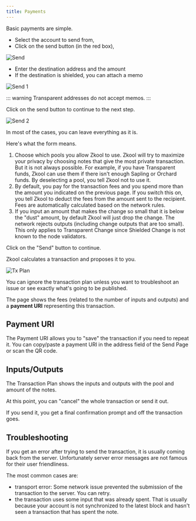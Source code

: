 ```yaml
---
title: Payments
---
```


Basic payments are simple.

- Select the account to send from,
- Click on the send button (in the red box),

![Send](./images/11.send_1.png)

- Enter the destination address and the amount
- If the destination is shielded, you can attach a memo

![Send 1](./images/12.send_2.png)

::: warning
Transparent addresses do not accept memos.
:::

Click on the send button to continue to the next step.

![Send 2](./images/13.send_3.png)

In most of the cases, you can leave everything as it is.

Here's what the form means.

1. Choose which pools you allow Zkool to use. Zkool will try to maximize your
privacy by choosing notes that give the most private transaction. But it is not
always possible. For example, if you have Transparent funds, Zkool can use
them if there isn't enough Sapling or Orchard funds. By deselecting a pool,
you tell Zkool not to use it.
2. By default, you pay for the transaction fees and you
spend more than the amount you indicated on the previous page.
If you switch this on, you tell Zkool to deduct the fees from the amount
sent to the recipient. Fees are automatically calculated based on the network
rules.
3. If you input an amount that makes the change so small that it is below
the "dust" amount, by default Zkool will just drop the change. The network
rejects outputs (including change outputs that are too small). This only
applies to Transparent Change since Shielded Change is not known to the
node validators.

Click on the "Send" button to continue.

Zkool calculates a transaction and proposes it to you.

![Tx Plan](./images/14.tx_plan.png)

You can ignore the transaction plan unless you want
to troubleshoot an issue or see exactly what's going to
be published.

The page shows the fees (related to the number of inputs
and outputs) and a **payment URI** representing this transaction.

## Payment URI

The Payment URI allows you to "save" the transaction if you need
to repeat it. You can copy/paste a payment URI in the address
field of the Send Page or scan the QR code.

## Inputs/Outputs

The Transaction Plan shows the inputs and outputs with the pool
and amount of the notes.

At this point, you can "cancel" the whole transaction or send it
out.

If you send it, you get a final confirmation prompt and off the
transaction goes.

## Troubleshooting

If you get an error after trying to send the transaction,
it is usually coming back from the server. Unfortunately
server error messages are not famous for their user friendliness.

The most common cases are:
- transport error: Some network issue prevented the submission
of the transaction to the server. You can retry.
- the transaction uses some input that was already spent. That
is usually because your account is not synchronized to the latest
block and hasn't seen a transaction that has spent the note.
